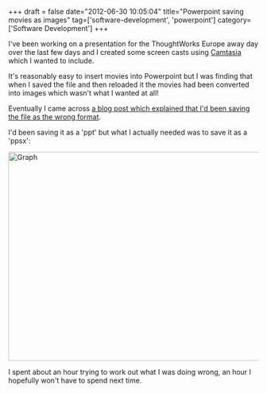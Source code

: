 +++
draft = false
date="2012-06-30 10:05:04"
title="Powerpoint saving movies as images"
tag=['software-development', 'powerpoint']
category=['Software Development']
+++

I've been working on a presentation for the ThoughtWorks Europe away day over the last few days and I created some screen casts using <a href="http://www.techsmith.com/camtasia.html">Camtasia</a> which I wanted to include.

It's reasonably easy to insert movies into Powerpoint but I was finding that when I saved the file and then reloaded it the movies had been converted into images which wasn't what I wanted at all!

Eventually I came across <a href="http://www.ehow.com/how_4500346_keep-embedded-video-powerpoint-after.html">a blog post which explained that I'd been saving the file as the wrong format</a>.

I'd been saving it as a 'ppt' but what I actually needed was to save it as a 'ppsx': 

<img src="{{<siteurl>}}/uploads/2012/06/graph.png" alt="Graph" title="graph.png" border="0" width="600" height="420" />

I spent about an hour trying to work out what I was doing wrong, an hour I hopefully won't have to spend next time.
